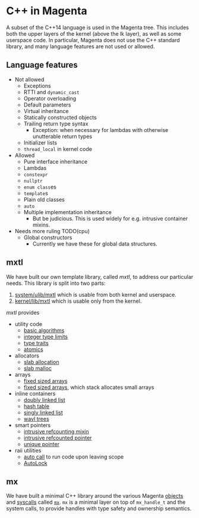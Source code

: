 # C++ in Magenta

A subset of the C++14 language is used in the Magenta tree. This
includes both the upper layers of the kernel (above the lk layer), as
well as some userspace code. In particular, Magenta does not use the
C++ standard library, and many language features are not used or
allowed.

## Language features

- Not allowed
  - Exceptions
  - RTTI and `dynamic_cast`
  - Operator overloading
  - Default parameters
  - Virtual inheritance
  - Statically constructed objects
  - Trailing return type syntax
    - Exception: when necessary for lambdas with otherwise unutterable return types
  - Initializer lists
  - `thread_local` in kernel code
- Allowed
  - Pure interface inheritance
  - Lambdas
  - `constexpr`
  - `nullptr`
  - `enum class`es
  - `template`s
  - Plain old classes
  - `auto`
  - Multiple implementation inheritance
    - But be judicious. This is used widely for e.g. intrusive
    container mixins.
- Needs more ruling TODO(cpu)
  - Global constructors
    - Currently we have these for global data structures.

## mxtl
We have built our own template library, called *mxtl*, to
address our particular needs. This library is split into two parts:

1. [system/ulib/mxtl](../system/ulib/mxtl) which is usable from both
   kernel and userspace.
2. [kernel/lib/mxtl](../kernel/lib/mxtl) which is usable only from
    the kernel.

*mxtl* provides

- utility code
  - [basic algorithms](../system/ulib/mxtl/include/mxtl/algorithm.h)
  - [integer type limits](../system/ulib/mxtl/include/mxtl/limits.h)
  - [type traits](../system/ulib/mxtl/include/mxtl/type_support.h)
  - [atomics](../system/ulib/mxtl/include/mxtl/atomic.h)
- allocators
  - [slab allocation](../system/ulib/mxtl/include/mxtl/slab_allocator.h)
  - [slab malloc](../system/ulib/mxtl/include/mxtl/slab_malloc.h)
- arrays
  - [fixed sized arrays](../system/ulib/mxtl/include/mxtl/array.h)
  - [fixed sized arrays](../system/ulib/mxtl/include/mxtl/inline_array.h),
    which stack allocates small arrays
- inline containers
  - [doubly linked list](../system/ulib/mxtl/include/mxtl/intrusive_double_list.h)
  - [hash table](../system/ulib/mxtl/include/mxtl/intrusive_hash_table.h)
  - [singly linked list](../system/ulib/mxtl/include/mxtl/intrusive_single_list.h)
  - [wavl trees](../system/ulib/mxtl/include/mxtl/intrusive_wavl_tree.h)
- smart pointers
  - [intrusive refcounting mixin](../system/ulib/mxtl/include/mxtl/ref_counted.h)
  - [intrusive refcounted pointer](../system/ulib/mxtl/include/mxtl/ref_ptr.h)
  - [unique pointer](../system/ulib/mxtl/include/mxtl/unique_ptr.h)
- raii utilities
  - [auto call](../system/ulib/mxtl/include/mxtl/auto_call.h) to run
    code upon leaving scope
  - [AutoLock](../system/ulib/mxtl/include/mxtl/auto_lock.h)

## mx

We have built a minimal C++ library around the various Magenta
[objects](objects) and [syscalls](syscalls.md) called
[`mx`](../system/ulib/mx/README.md). `mx` is a minimal layer on top of
`mx_handle_t` and the system calls, to provide handles with type
safety and ownership semantics.
